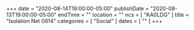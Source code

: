 +++
date = "2020-08-14T19:00:00-05:00"
publishDate = "2020-08-13T19:00:00-05:00"
endTime = ""
location = ""
ncs = [ "KA0LDG" ]
title = "Isolation Net 0814"
categories = [ "Social" ]
dates = [ "" ]
+++
